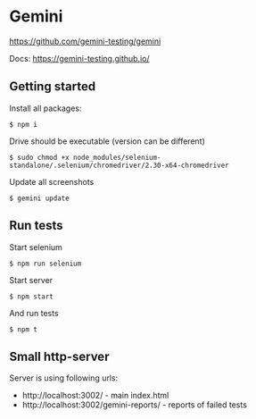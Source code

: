 # Gemini

https://github.com/gemini-testing/gemini

Docs: https://gemini-testing.github.io/

## Getting started

Install all packages:

```
$ npm i
```

Drive should be executable (version can be different)

```
$ sudo chmod +x node_modules/selenium-standalone/.selenium/chromedriver/2.30-x64-chromedriver
```

Update all screenshots

```
$ gemini update
```

## Run tests

Start selenium

```
$ npm run selenium
```

Start server

```
$ npm start
```

And run tests

```
$ npm t
```

## Small http-server

Server is using following urls:

* http://localhost:3002/ - main index.html
* http://localhost:3002/gemini-reports/ - reports of failed tests